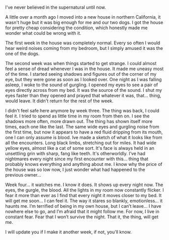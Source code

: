I've never believed in the supernatural until now.

A little over a month ago I moved into a new house in northern California, it wasn't huge but it was big enough for me and our two dogs. I got the house for pretty cheap considering the condition, which honestly made me wonder what could be wrong with it. 

The first week in the house was completely normal. Every so often I would hear weird noises coming from my bedroom, but I simply amused it was the one of the dogs. 

The second week was when things started to get strange. I could almost feel a sense of dread whenever I was in the house. It made me uneasy most of the time. I started seeing shadows and figures out of the corner of my eye, but they were gone as soon as I looked over. One night as I was falling asleep, I woke to the sound of gurgling. I opened my eyes to see a pair of eyes directly across from my bed. It was the source of the sound. I shut my eyes faster than they opened and prayed that whatever it was, that… thing, would leave. It didn't return for the rest of the week. 

I didn't feel safe here anymore by week three. The thing was back, I could feel it. I tried to spend as little time in my room from then on. I see the shadows more often, more drawn out. The thing has shown itself more times, each one like the last. The same wide eyes and gurgling noise from the first time, but now it appears to have a red fluid dripping from its mouth, one I can only assume is blood. Ive made a sketch of what it looks like from all the encounters. Long black limbs, stretching out for miles. It had wide yellow eyes, almost like a cat of some sort. It's face is always held in an unsettling grin with sharp, fang like teeth. It's otherworldly. I’ve had nightmares every night since my first encounter with this… thing that probably knows everything and anything about me. I know why the price of the house was so low now, I just wonder what had happened to the previous owner…

Week four... it watches me. I know it does. It shows up every night now. The eyes, the gurgle, the blood. All the lights in my room now constantly flicker. I fear it more than ever as I find that every night it moves closer to my bed. It will get me soon... I can feel it. The way it stares so blankly, emotionless… it haunts me. I’m terrified of being in my own house, but I can’t leave… I have nowhere else to go, and I’m afraid that it might follow me. For now, I live in constant fear. Fear that I won’t survive the night. That it, the thing, will get me.

I will update you if I make it another week, if not, you'll know.